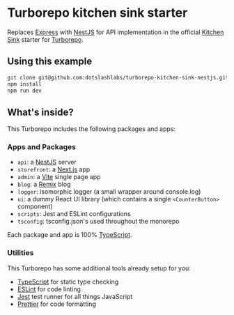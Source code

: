 # Turborepo kitchen sink starter

Replaces [Express](https://expressjs.com/) with [NestJS](https://docs.nestjs.com/) for API implementation in the official [Kitchen Sink](https://github.com/vercel/turbo/tree/15abc2564fe0721e8eda3a55e23f04896eb1fb2a/examples/kitchen-sink) starter for [Turborepo](https://turbo.build/repo).

## Using this example

```sh
git clone git@github.com:dotslashlabs/turborepo-kitchen-sink-nestjs.git
npm install
npm run dev
```

## What's inside?

This Turborepo includes the following packages and apps:

### Apps and Packages

- `api`: a [NestJS](https://docs.nestjs.com/) server
- `storefront`: a [Next.js](https://nextjs.org/) app
- `admin`: a [Vite](https://vitejs.dev/) single page app
- `blog`: a [Remix](https://remix.run/) blog
- `logger`: isomorphic logger (a small wrapper around console.log)
- `ui`: a dummy React UI library (which contains a single `<CounterButton>` component)
- `scripts`: Jest and ESLint configurations
- `tsconfig`: tsconfig.json's used throughout the monorepo

Each package and app is 100% [TypeScript](https://www.typescriptlang.org/).

### Utilities

This Turborepo has some additional tools already setup for you:

- [TypeScript](https://www.typescriptlang.org/) for static type checking
- [ESLint](https://eslint.org/) for code linting
- [Jest](https://jestjs.io) test runner for all things JavaScript
- [Prettier](https://prettier.io) for code formatting
